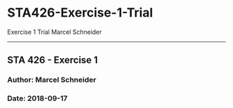# STA426-Exercise-1-Trial
Exercise 1 Trial Marcel Schneider

---------------------------------------------------------------

## STA 426 - Exercise 1
### Author:  Marcel Schneider
### Date: 2018-09-17
